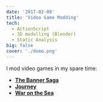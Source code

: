 ```yaml
---
date: '2017-02-08'
title: 'Video Game Modding'
tech:
  - ActionScript
  - 3D modelling (Blender)
  - Static Analysis
big: false
cover: './demo.png'
---
```


I mod video games in my spare time:

- [**The Banner Saga**](https://www.nexusmods.com/thebannersaga3/mods/3/)
- [**Journey**](https://www.nexusmods.com/journey/mods/1)
- [**War on the Sea**](https://steamcommunity.com/app/1280780/discussions/3/3194740972128118770/)
